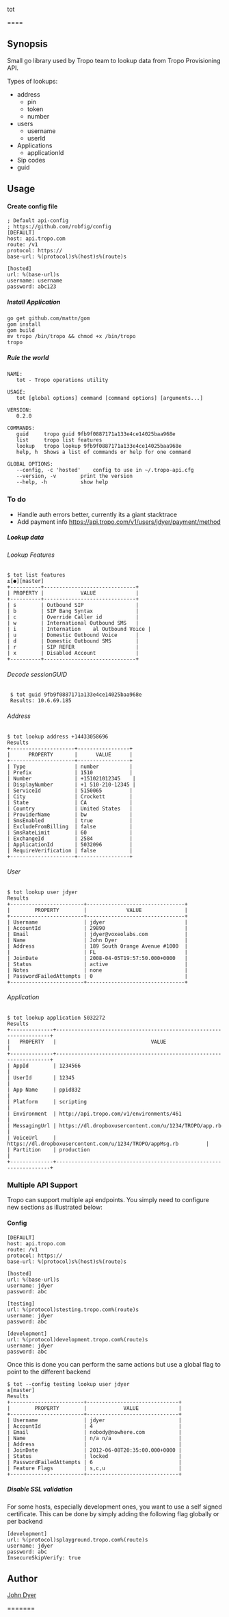 tot

====

## Synopsis

Small go library used by Tropo team to lookup data from Tropo Provisioning API.

Types of lookups:

  * address
    * pin
    * token
    * number
  * users
    * username
    * userId
  * Applications
    * applicationId
  * Sip codes
  * guid

## Usage

#### Create config file

    ; Default api-config
    ; https://github.com/robfig/config
    [DEFAULT]
    host: api.tropo.com
    route: /v1
    protocol: https://
    base-url: %(protocol)s%(host)s%(route)s

    [hosted]
    url: %(base-url)s
    username: username
    password: abc123

##### Install Application
    go get github.com/mattn/gom
    gom install
    gom build
    mv tropo /bin/tropo && chmod +x /bin/tropo
    tropo

##### Rule the world

    NAME:
       tot - Tropo operations utility

    USAGE:
       tot [global options] command [command options] [arguments...]

    VERSION:
       0.2.0

    COMMANDS:
       guid     tropo guid 9fb9f0887171a133e4ce14025baa968e
       list     tropo list features
       lookup   tropo lookup 9fb9f0887171a133e4ce14025baa968e
       help, h  Shows a list of commands or help for one command

    GLOBAL OPTIONS:
       --config, -c 'hosted'    config to use in ~/.tropo-api.cfg
       --version, -v        print the version
       --help, -h           show help


### To do

* Handle auth errors better, currently its a giant stacktrace
* Add payment info https://api.tropo.com/v1/users/jdyer/payment/method
##### Lookup data


###### Lookup Features

    $ tot list features                                                                                                                                                                                                                             ±[●][master]
    +----------+------------------------------+
    | PROPERTY |            VALUE             |
    +----------+------------------------------+
    | s        | Outbound SIP                 |
    | b        | SIP Bang Syntax              |
    | c        | Override Caller id           |
    | w        | International Outbound SMS   |
    | i        | Internation    al Outbound Voice |
    | u        | Domestic Outbound Voice      |
    | d        | Domestic Outbound SMS        |
    | r        | SIP REFER                    |
    | x        | Disabled Account             |
    +----------+------------------------------+

###### Decode sessionGUID

     $ tot guid 9fb9f0887171a133e4ce14025baa968e
     Results: 10.6.69.185

###### Address

    $ tot lookup address +14433058696
    Results
    +---------------------+-----------------+
    |      PROPERTY       |      VALUE      |
    +---------------------+-----------------+
    | Type                | number          |
    | Prefix              | 1510            |
    | Number              | +151021012345    |
    | DisplayNumber       | +1 510-210-12345 |
    | ServiceId           | 5150065         |
    | City                | Crockett        |
    | State               | CA              |
    | Country             | United States   |
    | ProviderName        | bw              |
    | SmsEnabled          | true            |
    | ExcludeFromBilling  | false           |
    | SmsRateLimit        | 60              |
    | ExchangeId          | 2584            |
    | ApplicationId       | 5032096         |
    | RequireVerification | false           |
    +---------------------+-----------------+

###### User

    $ tot lookup user jdyer
    Results
    +------------------------+--------------------------------+
    |        PROPERTY        |             VALUE              |
    +------------------------+--------------------------------+
    | Username               | jdyer                          |
    | AccountId              | 29890                          |
    | Email                  | jdyer@voxeolabs.com            |
    | Name                   | John Dyer                      |
    | Address                | 189 South Orange Avenue #1000  |
    |                        | FL                             |
    | JoinDate               | 2008-04-05T19:57:50.000+0000   |
    | Status                 | active                         |
    | Notes                  | none                           |
    | PasswordFailedAttempts | 0                              |
    +------------------------+--------------------------------+

###### Application

    $ tot lookup application 5032272
    Results
    +--------------+--------------------------------------------------------------------+
    |   PROPERTY   |                               VALUE                                |
    +--------------+--------------------------------------------------------------------+
    | AppId        | 1234566                                                            |
    | UserId       | 12345                                                              |
    | App Name     | ppid832                                                            |
    | Platform     | scripting                                                          |
    | Environment  | http://api.tropo.com/v1/environments/461                  |
    | MessagingUrl | https://dl.dropboxusercontent.com/u/1234/TROPO/app.rb              |
    | VoiceUrl     | https://dl.dropboxusercontent.com/u/1234/TROPO/appMsg.rb         |
    | Partition    | production                                                         |
    +--------------+--------------------------------------------------------------------+

### Multiple API Support


Tropo can support multiple api endpoints.  You simply need to configure new sections as illustrated below:
#### Config

    [DEFAULT]
    host: api.tropo.com
    route: /v1
    protocol: https://
    base-url: %(protocol)s%(host)s%(route)s

    [hosted]
    url: %(base-url)s
    username: jdyer
    password: abc

    [testing]
    url: %(protocol)stesting.tropo.com%(route)s
    username: jdyer
    password: abc

    [development]
    url: %(protocol)development.tropo.com%(route)s
    username: jdyer
    password: abc


Once this is done you can perform the same actions but use a global flag to point to the different backend

    $ tot --config testing lookup user jdyer                                                                                                                                                                                                                                       ±[master]
    Results
    +------------------------+------------------------------+
    |        PROPERTY        |            VALUE             |
    +------------------------+------------------------------+
    | Username               | jdyer                        |
    | AccountId              | 4                            |
    | Email                  | nobody@nowhere.com           |
    | Name                   | n/a n/a                      |
    | Address                |                              |
    | JoinDate               | 2012-06-08T20:35:00.000+0000 |
    | Status                 | locked                       |
    | PasswordFailedAttempts | 6                            |
    | Feature Flags          | s,c,u                        |
    +------------------------+------------------------------+



##### Disable SSL validation

For some hosts, especially development ones, you want to use a self signed certificate.  This can be done by simply adding the following flag globally or per backend

    [development]
    url: %(protocol)splayground.tropo.com%(route)s
    username: jdyer
    password: abc
    InsecureSkipVerify: true

## Author

[John Dyer]()

=======

